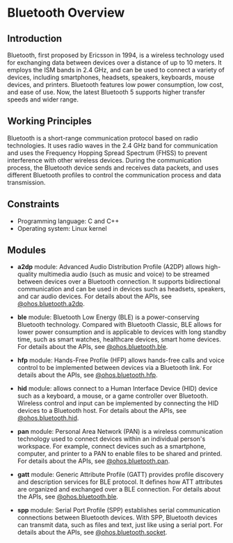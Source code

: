 # Bluetooth Overview

## Introduction
Bluetooth, first proposed by Ericsson in 1994, is a wireless technology used for exchanging data between devices over a distance of up to 10 meters. It employs the ISM bands in 2.4 GHz, and can be used to connect a variety of devices, including smartphones, headsets, speakers, keyboards, mouse devices, and printers. Bluetooth features low power consumption, low cost, and ease of use. Now, the latest Bluetooth 5 supports higher transfer speeds and wider range.

## Working Principles
Bluetooth is a short-range communication protocol based on radio technologies. It uses radio waves in the 2.4 GHz band for communication and uses the Frequency Hopping Spread Spectrum (FHSS) to prevent interference with other wireless devices. During the communication process, the Bluetooth device sends and receives data packets, and uses different Bluetooth profiles to control the communication process and data transmission.

## Constraints
- Programming language: C and C++
- Operating system: Linux kernel

## Modules
- **a2dp** module: Advanced Audio Distribution Profile (A2DP) allows high-quality multimedia audio (such as music and voice) to be streamed between devices over a Bluetooth connection. It supports bidirectional communication and can be used in devices such as headsets, speakers, and car audio devices. For details about the APIs, see [@ohos.bluetooth.a2dp](../../reference/apis/js-apis-bluetooth-a2dp.md).

- **ble** module: Bluetooth Low Energy (BLE) is a power-conserving Bluetooth technology. Compared with Bluetooth Classic, BLE allows for lower power consumption and is applicable to devices with long standby time, such as smart watches, healthcare devices, smart home devices. For details about the APIs, see [@ohos.bluetooth.ble](../../reference/apis/js-apis-bluetooth-ble.md).

- **hfp** module: Hands-Free Profile (HFP) allows hands-free calls and voice control to be implemented between devices via a Bluetooth link. For details about the APIs, see [@ohos.bluetooth.hfp](../../reference/apis/js-apis-bluetooth-hfp.md).

- **hid** module: allows connect to a Human Interface Device (HID) device such as a keyboard, a mouse, or a game controller over Bluetooth. Wireless control and input can be implemented by connecting the HID devices to a Bluetooth host. For details about the APIs, see [@ohos.bluetooth.hid](../../reference/apis/js-apis-bluetooth-hid.md).

- **pan** module: Personal Area Network (PAN) is a wireless communication technology used to connect devices within an individual person's workspace. For example, connect devices such as a smartphone, computer, and printer to a PAN to enable files to be shared and printed. For details about the APIs, see [@ohos.bluetooth.pan](../../reference/apis/js-apis-bluetooth-pan.md).

- **gatt** module: Generic Attribute Profile (GATT) provides profile discovery and description services for BLE protocol. It defines how ATT attributes are organized and exchanged over a BLE connection. For details about the APIs, see [@ohos.bluetooth.ble](../../reference/apis/js-apis-bluetooth-ble.md).

- **spp** module: Serial Port Profile (SPP) establishes serial communication connections between Bluetooth devices. With SPP, Bluetooth devices can transmit data, such as files and text, just like using a serial port. For details about the APIs, see [@ohos.bluetooth.socket](../../reference/apis/js-apis-bluetooth-socket.md).
